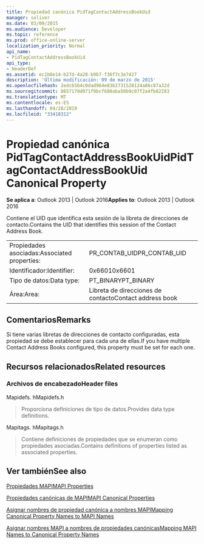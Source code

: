 ```yaml
---
title: Propiedad canónica PidTagContactAddressBookUid
manager: soliver
ms.date: 03/09/2015
ms.audience: Developer
ms.topic: reference
ms.prod: office-online-server
localization_priority: Normal
api_name:
- PidTagContactAddressBookUid
api_type:
- HeaderDef
ms.assetid: ec1b8e14-b27d-4a28-b9b7-f36f7c3e7427
description: 'Última modificación: 09 de marzo de 2015'
ms.openlocfilehash: 2edc65b4c0dad964e83b2731528124a86c87a32d
ms.sourcegitcommit: 8657170d071f9bcf680aba50b9c07f2a4fb82283
ms.translationtype: MT
ms.contentlocale: es-ES
ms.lasthandoff: 04/28/2019
ms.locfileid: "33418312"
---
```

# <a name="pidtagcontactaddressbookuid-canonical-property"></a><span data-ttu-id="1d0b6-103">Propiedad canónica PidTagContactAddressBookUid</span><span class="sxs-lookup"><span data-stu-id="1d0b6-103">PidTagContactAddressBookUid Canonical Property</span></span>

  
  
<span data-ttu-id="1d0b6-104">**Se aplica a**: Outlook 2013 | Outlook 2016</span><span class="sxs-lookup"><span data-stu-id="1d0b6-104">**Applies to**: Outlook 2013 | Outlook 2016</span></span> 
  
<span data-ttu-id="1d0b6-105">Contiene el UID que identifica esta sesión de la libreta de direcciones de contacto.</span><span class="sxs-lookup"><span data-stu-id="1d0b6-105">Contains the UID that identifies this session of the Contact Address Book.</span></span>
  
|||
|:-----|:-----|
|<span data-ttu-id="1d0b6-106">Propiedades asociadas:</span><span class="sxs-lookup"><span data-stu-id="1d0b6-106">Associated properties:</span></span>  <br/> |<span data-ttu-id="1d0b6-107">PR_CONTAB_UID</span><span class="sxs-lookup"><span data-stu-id="1d0b6-107">PR_CONTAB_UID</span></span>  <br/> |
|<span data-ttu-id="1d0b6-108">Identificador:</span><span class="sxs-lookup"><span data-stu-id="1d0b6-108">Identifier:</span></span>  <br/> |<span data-ttu-id="1d0b6-109">0x6601</span><span class="sxs-lookup"><span data-stu-id="1d0b6-109">0x6601</span></span>  <br/> |
|<span data-ttu-id="1d0b6-110">Tipo de datos:</span><span class="sxs-lookup"><span data-stu-id="1d0b6-110">Data type:</span></span>  <br/> |<span data-ttu-id="1d0b6-111">PT_BINARY</span><span class="sxs-lookup"><span data-stu-id="1d0b6-111">PT_BINARY</span></span>  <br/> |
|<span data-ttu-id="1d0b6-112">Área:</span><span class="sxs-lookup"><span data-stu-id="1d0b6-112">Area:</span></span>  <br/> |<span data-ttu-id="1d0b6-113">Libreta de direcciones de contacto</span><span class="sxs-lookup"><span data-stu-id="1d0b6-113">Contact address book</span></span>  <br/> |
   
## <a name="remarks"></a><span data-ttu-id="1d0b6-114">Comentarios</span><span class="sxs-lookup"><span data-stu-id="1d0b6-114">Remarks</span></span>

<span data-ttu-id="1d0b6-115">Si tiene varias libretas de direcciones de contacto configuradas, esta propiedad se debe establecer para cada una de ellas.</span><span class="sxs-lookup"><span data-stu-id="1d0b6-115">If you have multiple Contact Address Books configured, this property must be set for each one.</span></span> 
  
## <a name="related-resources"></a><span data-ttu-id="1d0b6-116">Recursos relacionados</span><span class="sxs-lookup"><span data-stu-id="1d0b6-116">Related resources</span></span>

### <a name="header-files"></a><span data-ttu-id="1d0b6-117">Archivos de encabezado</span><span class="sxs-lookup"><span data-stu-id="1d0b6-117">Header files</span></span>

<span data-ttu-id="1d0b6-118">Mapidefs. h</span><span class="sxs-lookup"><span data-stu-id="1d0b6-118">Mapidefs.h</span></span>
  
> <span data-ttu-id="1d0b6-119">Proporciona definiciones de tipo de datos.</span><span class="sxs-lookup"><span data-stu-id="1d0b6-119">Provides data type definitions.</span></span>
    
<span data-ttu-id="1d0b6-120">Mapitags. h</span><span class="sxs-lookup"><span data-stu-id="1d0b6-120">Mapitags.h</span></span>
  
> <span data-ttu-id="1d0b6-121">Contiene definiciones de propiedades que se enumeran como propiedades asociadas.</span><span class="sxs-lookup"><span data-stu-id="1d0b6-121">Contains definitions of properties listed as associated properties.</span></span>
    
## <a name="see-also"></a><span data-ttu-id="1d0b6-122">Ver también</span><span class="sxs-lookup"><span data-stu-id="1d0b6-122">See also</span></span>



[<span data-ttu-id="1d0b6-123">Propiedades MAPI</span><span class="sxs-lookup"><span data-stu-id="1d0b6-123">MAPI Properties</span></span>](mapi-properties.md)
  
[<span data-ttu-id="1d0b6-124">Propiedades canónicas de MAPI</span><span class="sxs-lookup"><span data-stu-id="1d0b6-124">MAPI Canonical Properties</span></span>](mapi-canonical-properties.md)
  
[<span data-ttu-id="1d0b6-125">Asignar nombres de propiedad canónica a nombres MAPI</span><span class="sxs-lookup"><span data-stu-id="1d0b6-125">Mapping Canonical Property Names to MAPI Names</span></span>](mapping-canonical-property-names-to-mapi-names.md)
  
[<span data-ttu-id="1d0b6-126">Asignar nombres MAPI a nombres de propiedades canónicas</span><span class="sxs-lookup"><span data-stu-id="1d0b6-126">Mapping MAPI Names to Canonical Property Names</span></span>](mapping-mapi-names-to-canonical-property-names.md)

